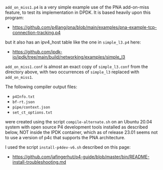 `add_on_miss1.p4` is a very simple example use of the PNA add-on-miss
feature, to test its implementation in DPDK.  It is based heavily upon this program:

+ https://github.com/p4lang/pna/blob/main/examples/pna-example-tcp-connection-tracking.p4

but it also has an ipv4_host table like the one in `simple_l3.p4`
here:

+ https://github.com/ipdk-io/ipdk/tree/main/build/networking/examples/simple_l3

`add_on_miss1.conf` is almost an exact copy of `simple_l3.conf` from
the directory above, with two occurrences of `simple_l3` replaced with
`add_on_miss1`.

The following compiler output files:

+ `p4Info.txt`
+ `bf-rt.json`
+ `pipe/context.json`
+ `set_ct_options.txt`

were created using the script `compile-alternate.sh` on an Ubuntu
20.04 system with open source P4 development tools installed as
described below, NOT inside the IPDK container, which as of release
23.01 seems not to use a version of p4c that supports the PNA
architecture.

I used the script `install-p4dev-v6.sh` described on this page:

+ https://github.com/jafingerhut/p4-guide/blob/master/bin/README-install-troubleshooting.md
